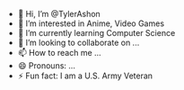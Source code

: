 - 👋 Hi, I’m @TylerAshon
- 👀 I’m interested in Anime, Video Games
- 🌱 I’m currently learning Computer Science
- 💞️ I’m looking to collaborate on ...
- 📫 How to reach me ...
- 😄 Pronouns: ...
- ⚡ Fun fact: I am a U.S. Army Veteran
<!---
TylerAshon/TylerAshon is a ✨ special ✨ repository because its `README.md` (this file) appears on your GitHub profile.
You can click the Preview link to take a look at your changes.
--->
